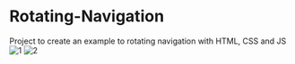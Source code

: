 # Rotating-Navigation
Project to create an example to rotating navigation with HTML, CSS and JS
![1](https://user-images.githubusercontent.com/24556271/155653264-cb219030-49e1-420e-a767-eb83f82d8af3.png)
![2](https://user-images.githubusercontent.com/24556271/155653266-4e97bb37-8a25-4ac8-b76b-46369ce5580c.png)
